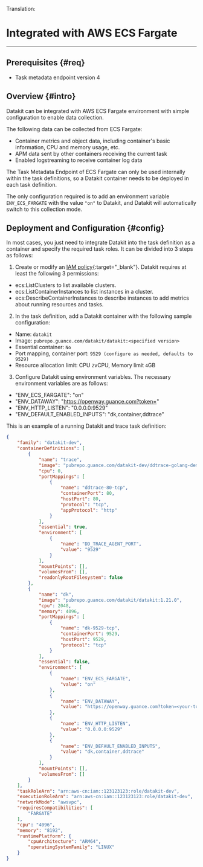 Translation:

# Integrated with AWS ECS Fargate
---

## Prerequisites {#req}

- Task metadata endpoint version 4

## Overview {#intro}

Datakit can be integrated with AWS ECS Fargate environment with simple configuration to enable data collection.

The following data can be collected from ECS Fargate:

- Container metrics and object data, including container's basic information, CPU and memory usage, etc.
- APM data sent by other containers receiving the current task
- Enabled logstreaming to receive container log data

The Task Metadata Endpoint of ECS Fargate can only be used internally within the task definitions, so a Datakit container needs to be deployed in each task definition.

The only configuration required is to add an environment variable `ENV_ECS_FARGATE` with the value `"on"` to Datakit, and Datakit will automatically switch to this collection mode.

## Deployment and Configuration {#config}

In most cases, you just need to integrate Datakit into the task definition as a container and specify the required task roles. It can be divided into 3 steps as follows:

1. Create or modify an [IAM policy](https://docs.aws.amazon.com/zh_cn/IAM/latest/UserGuide/introduction.html){:target="_blank"}. Datakit requires at least the following 3 permissions:

- ecs:ListClusters to list available clusters.
- ecs:ListContainerInstances to list instances in a cluster.
- ecs:DescribeContainerInstances to describe instances to add metrics about running resources and tasks.

2. In the task definition, add a Datakit container with the following sample configuration:

- Name: `datakit`
- Image: `pubrepo.guance.com/datakit/datakit:<specified version>`
- Essential container: `No`
- Port mapping, container port: `9529 (configure as needed, defaults to 9529)`
- Resource allocation limit: CPU `2`vCPU, Memory limit `4`GB

3. Configure Datakit using environment variables. The necessary environment variables are as follows:

- "ENV_ECS_FARGATE": "on"
- "ENV_DATAWAY": "https://openway.guance.com?token=<your-token>"
- "ENV_HTTP_LISTEN": "0.0.0.0:9529"
- "ENV_DEFAULT_ENABLED_INPUTS": "dk,container,ddtrace"

This is an example of a running Datakit and trace task definition:

```json
{
    "family": "datakit-dev",
    "containerDefinitions": [
        {
            "name": "trace",
            "image": "pubrepo.guance.com/datakit-dev/ddtrace-golang-demo:v1",
            "cpu": 0,
            "portMappings": [
                {
                    "name": "ddtrace-80-tcp",
                    "containerPort": 80,
                    "hostPort": 80,
                    "protocol": "tcp",
                    "appProtocol": "http"
                }
            ],
            "essential": true,
            "environment": [
                {
                    "name": "DD_TRACE_AGENT_PORT",
                    "value": "9529"
                }
            ],
            "mountPoints": [],
            "volumesFrom": [],
            "readonlyRootFilesystem": false
        },
        {
            "name": "dk",
            "image": "pubrepo.guance.com/datakit/datakit:1.21.0",
            "cpu": 2048,
            "memory": 4096,
            "portMappings": [
                {
                    "name": "dk-9529-tcp",
                    "containerPort": 9529,
                    "hostPort": 9529,
                    "protocol": "tcp"
                }
            ],
            "essential": false,
            "environment": [
                {
                    "name": "ENV_ECS_FARGATE",
                    "value": "on"
                },
                {
                    "name": "ENV_DATAWAY",
                    "value": "https://openway.guance.com?token=<your-token>"
                },
                {
                    "name": "ENV_HTTP_LISTEN",
                    "value": "0.0.0.0:9529"
                },
                {
                    "name": "ENV_DEFAULT_ENABLED_INPUTS",
                    "value": "dk,container,ddtrace"
                }
            ],
            "mountPoints": [],
            "volumesFrom": []
        }
    ],
    "taskRoleArn": "arn:aws-cn:iam::123123123:role/datakit-dev",
    "executionRoleArn": "arn:aws-cn:iam::123123123:role/datakit-dev",
    "networkMode": "awsvpc",
    "requiresCompatibilities": [
        "FARGATE"
    ],
    "cpu": "4096",
    "memory": "8192",
    "runtimePlatform": {
        "cpuArchitecture": "ARM64",
        "operatingSystemFamily": "LINUX"
    }
}
```
